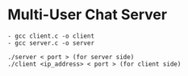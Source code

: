 # Multi-User Chat Server

```
- gcc client.c -o client
- gcc server.c -o server

./server < port > (for server side)
./client <ip_address> < port > (for client side)
```

